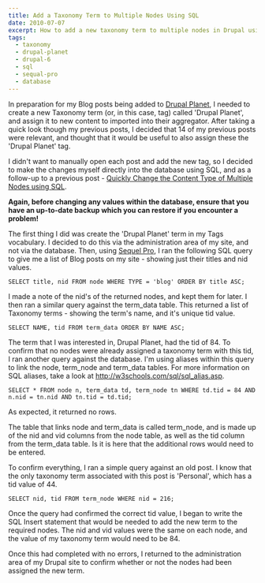 ```yaml
---
title: Add a Taxonomy Term to Multiple Nodes Using SQL
date: 2010-07-07
excerpt: How to add a new taxonomy term to multiple nodes in Drupal using SQL.
tags:
  - taxonomy
  - drupal-planet
  - drupal-6
  - sql
  - sequal-pro
  - database
---
```


In preparation for my Blog posts being added to
[Drupal Planet](http://drupal.org/planet), I needed to create a new Taxonomy
term (or, in this case, tag) called 'Drupal Planet', and assign it to new
content to imported into their aggregator. After taking a quick look though my
previous posts, I decided that 14 of my previous posts were relevant, and
thought that it would be useful to also assign these the 'Drupal Planet' tag.

I didn't want to manually open each post and add the new tag, so I decided to
make the changes myself directly into the database using SQL, and as a follow-up
to a previous post -
[Quickly Change the Content Type of Multiple Nodes using SQL](/blog/change-content-type-multiple-nodes-using-sql/).

**Again, before changing any values within the database, ensure that you have an
up-to-date backup which you can restore if you encounter a problem!**

The first thing I did was create the 'Drupal Planet' term in my Tags vocabulary.
I decided to do this via the administration area of my site, and not via the
database. Then, using [Sequel Pro](http://www.sequelpro.com), I ran the
following SQL query to give me a list of Blog posts on my site - showing just
their titles and nid values.

```language-sql
SELECT title, nid FROM node WHERE TYPE = 'blog' ORDER BY title ASC;
```

I made a note of the nid's of the returned nodes, and kept them for later. I
then ran a similar query against the term_data table. This returned a list of
Taxonomy terms - showing the term's name, and it's unique tid value.

```language-sql
SELECT NAME, tid FROM term_data ORDER BY NAME ASC;
```

The term that I was interested in, Drupal Planet, had the tid of 84. To confirm
that no nodes were already assigned a taxonomy term with this tid, I ran another
query against the database. I'm using aliases within this query to link the
node, term_node and term_data tables. For more information on SQL aliases, take
a look at <http://w3schools.com/sql/sql_alias.asp>.

```language-sql
SELECT * FROM node n, term_data td, term_node tn WHERE td.tid = 84 AND n.nid = tn.nid AND tn.tid = td.tid;
```

As expected, it returned no rows.

The table that links node and term_data is called term_node, and is made up of
the nid and vid columns from the node table, as well as the tid column from the
term_data table. Is it is here that the additional rows would need to be
entered.

To confirm everything, I ran a simple query against an old post. I know that the
only taxonomy term associated with this post is 'Personal', which has a tid
value of 44.

```language-sql
SELECT nid, tid FROM term_node WHERE nid = 216;
```

Once the query had confirmed the correct tid value, I began to write the SQL
Insert statement that would be needed to add the new term to the required nodes.
The nid and vid values were the same on each node, and the value of my taxonomy
term would need to be 84.

Once this had completed with no errors, I returned to the administration area of
my Drupal site to confirm whether or not the nodes had been assigned the new
term.
